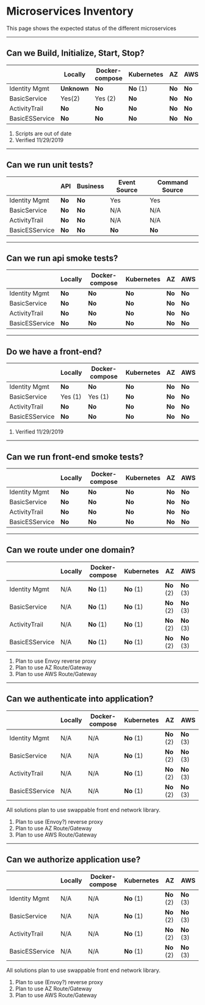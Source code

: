 # Microservices Inventory

This page shows the expected status of the different microservices

----

## Can we Build, Initialize, Start, Stop?

|                   | Locally     | Docker-compose | Kubernetes | AZ     | AWS     |
| ----------------- | ----------- | -------------- | ---------- | ------ | ------- |
| Identity Mgmt     | **Unknown** | **No**         | **No** (1) | **No** | **No**  |
| BasicService      | Yes(2)      | Yes (2)        | **No**     | **No** | **No**  |
| ActivityTrail     | **No**      | **No**         | **No**     | **No** | **No**  |
| BasicESService    | **No**      | **No**         | **No**     | **No** | **No**  |

1. Scripts are out of date  
2. Verified 11/29/2019

---

## Can we run unit tests?

|                   | API     | Business | Event Source | Command Source  | 
| ----------------- | ------- | -------- | ------------ | --------------- | 
| Identity Mgmt     | **No**  | **No**   | Yes          | Yes             |  
| BasicService      | **No**  | **No**   | N/A          | N/A             |  
| ActivityTrail     | **No**  | **No**   | N/A          | N/A             |  
| BasicESService    | **No**  | **No**   | **No**       | **No**          | 

---

## Can we run api smoke tests?

|                   | Locally     | Docker-compose | Kubernetes | AZ     | AWS     |
| ----------------- | ----------- | -------------- | ---------- | ------ | ------- |
| Identity Mgmt     | **No**      | **No**         | **No**     | **No** | **No**  | 
| BasicService      | **No**      | **No**         | **No**     | **No** | **No**  | 
| ActivityTrail     | **No**      | **No**         | **No**     | **No** | **No**  | 
| BasicESService    | **No**      | **No**         | **No**     | **No** | **No**  |

---

## Do we have a front-end?

|                   | Locally     | Docker-compose | Kubernetes | AZ     | AWS     |
| ----------------- | ----------- | -------------- | ---------- | ------ | ------- |
| Identity Mgmt     | **No**      | **No**         | **No**     | **No** | **No**  | 
| BasicService      | Yes (1)     | Yes (1)        | **No**     | **No** | **No**  | 
| ActivityTrail     | **No**      | **No**         | **No**     | **No** | **No**  | 
| BasicESService    | **No**      | **No**         | **No**     | **No** | **No**  |

1. Verified 11/29/2019

---

## Can we run front-end smoke tests?

|                   | Locally     | Docker-compose | Kubernetes | AZ     | AWS     |
| ----------------- | ----------- | -------------- | ---------- | ------ | ------- |
| Identity Mgmt     | **No**      | **No**         | **No**     | **No** | **No**  | 
| BasicService      | **No**      | **No**         | **No**     | **No** | **No**  | 
| ActivityTrail     | **No**      | **No**         | **No**     | **No** | **No**  | 
| BasicESService    | **No**      | **No**         | **No**     | **No** | **No**  |

---

## Can we route under one domain?

|                   | Locally     | Docker-compose | Kubernetes | AZ         | AWS         |
| ----------------- | ----------- | -------------- | ---------- | ---------- | ----------- |
| Identity Mgmt     | N/A         | **No** (1)     | **No** (1) | **No** (2) | **No** (3)  | 
| BasicService      | N/A         | **No** (1)     | **No** (1) | **No** (2) | **No** (3)  | 
| ActivityTrail     | N/A         | **No** (1)     | **No** (1) | **No** (2) | **No** (3)  | 
| BasicESService    | N/A         | **No** (1)     | **No** (1) | **No** (2) | **No** (3)  |

1. Plan to use Envoy reverse proxy
2. Plan to use AZ  Route/Gateway
3. Plan to use AWS Route/Gateway

---

## Can we authenticate into application?

|                   | Locally     | Docker-compose | Kubernetes | AZ         | AWS         |
| ----------------- | ----------- | -------------- | ---------- | ---------- | ----------- |
| Identity Mgmt     | N/A         | N/A            | **No** (1) | **No** (2) | **No** (3)  | 
| BasicService      | N/A         | N/A            | **No** (1) | **No** (2) | **No** (3)  | 
| ActivityTrail     | N/A         | N/A            | **No** (1) | **No** (2) | **No** (3)  | 
| BasicESService    | N/A         | N/A            | **No** (1) | **No** (2) | **No** (3)  |

All solutions plan to use swappable front end network library.
1. Plan to use (Envoy?) reverse proxy
2. Plan to use AZ  Route/Gateway
3. Plan to use AWS Route/Gateway

---

## Can we authorize application use?

|                   | Locally     | Docker-compose | Kubernetes | AZ         | AWS         |
| ----------------- | ----------- | -------------- | ---------- | ---------- | ----------- |
| Identity Mgmt     | N/A         | N/A            | **No** (1) | **No** (2) | **No** (3)  | 
| BasicService      | N/A         | N/A            | **No** (1) | **No** (2) | **No** (3)  | 
| ActivityTrail     | N/A         | N/A            | **No** (1) | **No** (2) | **No** (3)  | 
| BasicESService    | N/A         | N/A            | **No** (1) | **No** (2) | **No** (3)  |

All solutions plan to use swappable front end network library.
1. Plan to use (Envoy?) reverse proxy
2. Plan to use AZ  Route/Gateway
3. Plan to use AWS Route/Gateway


